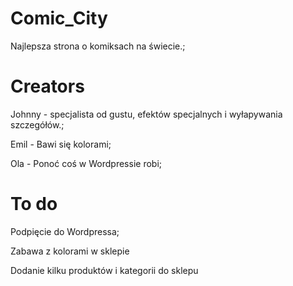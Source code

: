 # Comic_City
Najlepsza strona o komiksach na świecie.;

# Creators
Johnny - specjalista od gustu, efektów specjalnych i wyłapywania szczegółów.;

Emil - Bawi się kolorami;

Ola - Ponoć coś w Wordpressie robi;

# To do

Podpięcie do Wordpressa;

Zabawa z kolorami w sklepie

Dodanie kilku produktów i kategorii do sklepu